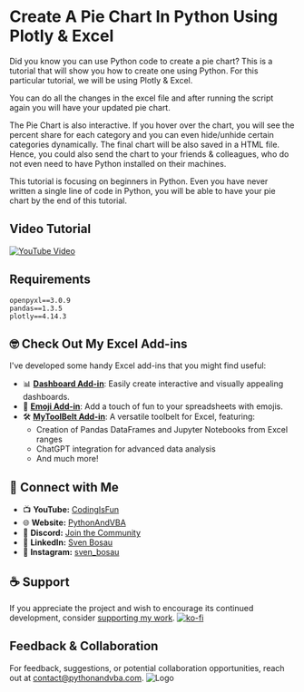 # Create A Pie Chart In Python Using Plotly & Excel

Did you know you can use Python code to create a pie chart? This is a tutorial that will show you how to create one using Python. For this particular tutorial, we will be using Plotly & Excel.

You can do all the changes in the excel file and after running the script again you will have your updated pie chart.

The Pie Chart is also interactive. If you hover over the chart, you will see the percent share for each category and you can even hide/unhide certain categories dynamically. The final chart will be also saved in a HTML file. Hence, you could also send the chart to your friends & colleagues, who do not even need to have Python installed on their machines.

This tutorial is focusing on beginners in Python. Even you have never written a single line of code in Python, you will be able to have your pie chart by the end of this tutorial.

## Video Tutorial
[![YouTube Video](https://img.youtube.com/vi/7o6Aqp6kjTg/0.jpg)](https://youtu.be/7o6Aqp6kjTg)


## Requirements
```
openpyxl==3.0.9
pandas==1.3.5
plotly==4.14.3
```

## 🤓 Check Out My Excel Add-ins
I've developed some handy Excel add-ins that you might find useful:

- 📊 **[Dashboard Add-in](https://pythonandvba.com/grafly)**: Easily create interactive and visually appealing dashboards.
- 🤪 **[Emoji Add-in](https://pythonandvba.com/emojify)**: Add a touch of fun to your spreadsheets with emojis.
- 🛠️ **[MyToolBelt Add-in](https://pythonandvba.com/mytoolbelt)**: A versatile toolbelt for Excel, featuring:
  - Creation of Pandas DataFrames and Jupyter Notebooks from Excel ranges
  - ChatGPT integration for advanced data analysis
  - And much more!

## 🤝 Connect with Me
- 📺 **YouTube:** [CodingIsFun](https://youtube.com/c/CodingIsFun)
- 🌐 **Website:** [PythonAndVBA](https://pythonandvba.com)
- 💬 **Discord:** [Join the Community](https://pythonandvba.com/discord)
- 💼 **LinkedIn:** [Sven Bosau](https://www.linkedin.com/in/sven-bosau/)
- 📸 **Instagram:** [sven_bosau](https://www.instagram.com/sven_bosau/)

## ☕ Support 
If you appreciate the project and wish to encourage its continued development, consider [supporting my work](https://pythonandvba.com/coffee-donation).
[![ko-fi](https://ko-fi.com/img/githubbutton_sm.svg)](https://pythonandvba.com/coffee-donation)

## Feedback & Collaboration
For feedback, suggestions, or potential collaboration opportunities, reach out at contact@pythonandvba.com.
![Logo](https://www.pythonandvba.com/banner-img)
